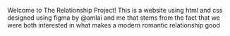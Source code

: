 Welcome to The Relationship Project! This is a website using html and css designed using figma by @amlai and
me that stems from the fact that we were both interested in what makes a modern romantic relationship good

